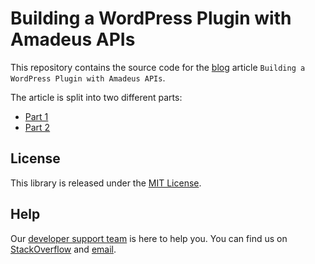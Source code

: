 # Building a WordPress Plugin with Amadeus APIs

This repository contains the source code for the [blog](https://developers.amadeus.com/blog) article `Building a WordPress Plugin with Amadeus APIs`.

The article is split into two different parts:

* [Part 1 ](https://developers.amadeus.com/blog/build-wordpress-plugin-amadeus-api)
* [Part 2 ](https://developers.amadeus.com/blog/build-wordpress-plugin-amadeus-api-part-2)


## License

This library is released under the [MIT License](LICENSE).

## Help

Our [developer support team](https://developers.amadeus.com/support) is here to help you. You can find us on
[StackOverflow](https://stackoverflow.com/questions/tagged/amadeus) and
[email](mailto:developers@amadeus.com).



